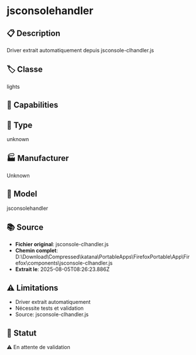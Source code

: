 # jsconsolehandler

## 📋 Description
Driver extrait automatiquement depuis jsconsole-clhandler.js

## 🏷️ Classe
lights

## 🔧 Capabilities


## 📡 Type
unknown

## 🏭 Manufacturer
Unknown

## 📱 Model
jsconsolehandler

## 📚 Source
- **Fichier original**: jsconsole-clhandler.js
- **Chemin complet**: D:\Download\Compressed\katana\PortableApps\FirefoxPortable\App\Firefox\components\jsconsole-clhandler.js
- **Extrait le**: 2025-08-05T08:26:23.886Z

## ⚠️ Limitations
- Driver extrait automatiquement
- Nécessite tests et validation
- Source: jsconsole-clhandler.js

## 🚀 Statut
⚠️ En attente de validation
